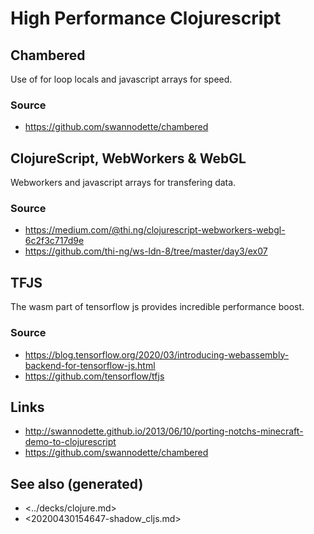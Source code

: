 # High Performance Clojurescript


## Chambered

Use of for loop locals and javascript arrays for speed.


### Source

-   <https://github.com/swannodette/chambered>


## ClojureScript, WebWorkers & WebGL

Webworkers and javascript arrays for transfering data.


### Source

-   <https://medium.com/@thi.ng/clojurescript-webworkers-webgl-6c2f3c717d9e>
-   <https://github.com/thi-ng/ws-ldn-8/tree/master/day3/ex07>


## TFJS

The wasm part of tensorflow js provides incredible performance boost.


### Source

-   <https://blog.tensorflow.org/2020/03/introducing-webassembly-backend-for-tensorflow-js.html>
-   <https://github.com/tensorflow/tfjs>


## Links

-   <http://swannodette.github.io/2013/06/10/porting-notchs-minecraft-demo-to-clojurescript>
-   <https://github.com/swannodette/chambered>


## See also (generated)

-   <../decks/clojure.md>
-   <20200430154647-shadow_cljs.md>
